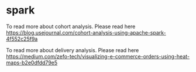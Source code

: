 # spark

To read more about cohort analysis. Please read here https://blog.usejournal.com/cohort-analysis-using-apache-spark-4f552c25f9a

To read more about delivery analysis. Please read here https://medium.com/zefo-tech/visualizing-e-commerce-orders-using-heat-maps-b2e0dfdd79e5

